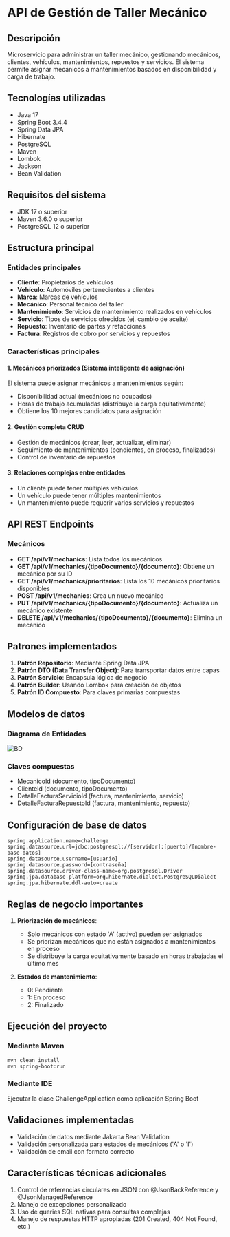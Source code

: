 # API de Gestión de Taller Mecánico

## Descripción
Microservicio para administrar un taller mecánico, gestionando mecánicos, clientes, vehículos, mantenimientos, repuestos y servicios. El sistema permite asignar mecánicos a mantenimientos basados en disponibilidad y carga de trabajo.

## Tecnologías utilizadas
- Java 17
- Spring Boot 3.4.4
- Spring Data JPA
- Hibernate
- PostgreSQL
- Maven
- Lombok
- Jackson
- Bean Validation

## Requisitos del sistema
- JDK 17 o superior
- Maven 3.6.0 o superior
- PostgreSQL 12 o superior

## Estructura principal

### Entidades principales
- **Cliente**: Propietarios de vehículos
- **Vehículo**: Automóviles pertenecientes a clientes
- **Marca**: Marcas de vehículos
- **Mecánico**: Personal técnico del taller
- **Mantenimiento**: Servicios de mantenimiento realizados en vehículos
- **Servicio**: Tipos de servicios ofrecidos (ej. cambio de aceite)
- **Repuesto**: Inventario de partes y refacciones
- **Factura**: Registros de cobro por servicios y repuestos

### Características principales

#### 1. Mecánicos priorizados (Sistema inteligente de asignación)
El sistema puede asignar mecánicos a mantenimientos según:
- Disponibilidad actual (mecánicos no ocupados)
- Horas de trabajo acumuladas (distribuye la carga equitativamente)
- Obtiene los 10 mejores candidatos para asignación

#### 2. Gestión completa CRUD
- Gestión de mecánicos (crear, leer, actualizar, eliminar)
- Seguimiento de mantenimientos (pendientes, en proceso, finalizados)
- Control de inventario de repuestos

#### 3. Relaciones complejas entre entidades
- Un cliente puede tener múltiples vehículos
- Un vehículo puede tener múltiples mantenimientos
- Un mantenimiento puede requerir varios servicios y repuestos

## API REST Endpoints

### Mecánicos

- **GET /api/v1/mechanics**: Lista todos los mecánicos
- **GET /api/v1/mechanics/{tipoDocumento}/{documento}**: Obtiene un mecánico por su ID
- **GET /api/v1/mechanics/prioritarios**: Lista los 10 mecánicos prioritarios disponibles
- **POST /api/v1/mechanics**: Crea un nuevo mecánico
- **PUT /api/v1/mechanics/{tipoDocumento}/{documento}**: Actualiza un mecánico existente
- **DELETE /api/v1/mechanics/{tipoDocumento}/{documento}**: Elimina un mecánico

## Patrones implementados

1. **Patrón Repositorio**: Mediante Spring Data JPA
2. **Patrón DTO (Data Transfer Object)**: Para transportar datos entre capas
3. **Patrón Servicio**: Encapsula lógica de negocio
4. **Patrón Builder**: Usando Lombok para creación de objetos
5. **Patrón ID Compuesto**: Para claves primarias compuestas

## Modelos de datos

### Diagrama de Entidades
![BD](https://github.com/user-attachments/assets/01195fa8-d879-4b38-b979-ac71aeec8d6c)


### Claves compuestas 
- MecanicoId (documento, tipoDocumento)
- ClienteId (documento, tipoDocumento)
- DetalleFacturaServicioId (factura, mantenimiento, servicio)
- DetalleFacturaRepuestoId (factura, mantenimiento, repuesto)

## Configuración de base de datos
```
spring.application.name=challenge
spring.datasource.url=jdbc:postgresql://[servidor]:[puerto]/[nombre-base-datos]
spring.datasource.username=[usuario]
spring.datasource.password=[contraseña]
spring.datasource.driver-class-name=org.postgresql.Driver
spring.jpa.database-platform=org.hibernate.dialect.PostgreSQLDialect
spring.jpa.hibernate.ddl-auto=create
```
## Reglas de negocio importantes

1. **Priorización de mecánicos**:
   - Solo mecánicos con estado 'A' (activo) pueden ser asignados
   - Se priorizan mecánicos que no están asignados a mantenimientos en proceso
   - Se distribuye la carga equitativamente basado en horas trabajadas el último mes

2. **Estados de mantenimiento**:
   - 0: Pendiente
   - 1: En proceso
   - 2: Finalizado

## Ejecución del proyecto

### Mediante Maven
```
mvn clean install
mvn spring-boot:run
```

### Mediante IDE
Ejecutar la clase ChallengeApplication como aplicación Spring Boot

## Validaciones implementadas
- Validación de datos mediante Jakarta Bean Validation
- Validación personalizada para estados de mecánicos ('A' o 'I')
- Validación de email con formato correcto

## Características técnicas adicionales
1. Control de referencias circulares en JSON con @JsonBackReference y @JsonManagedReference
2. Manejo de excepciones personalizado
3. Uso de queries SQL nativas para consultas complejas
4. Manejo de respuestas HTTP apropiadas (201 Created, 404 Not Found, etc.)
